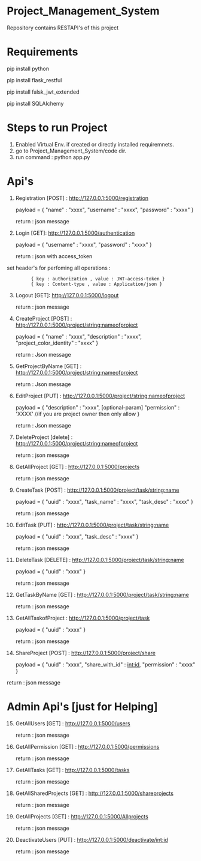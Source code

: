 # Project_Management_System
Repository contains RESTAPI's of this project

# Requirements 
pip install python

pip install flask_restful

pip install falsk_jwt_extended

pip install SQLAlchemy


# Steps to run Project
1. Enabled Virtual Env. if created or directly installed requiremnets.
2. go to Project_Management_System/code dir.
3. run command : python app.py


# Api's

1. Registration [POST] : http://127.0.0.1:5000/registration
   
   payload = {
      "name" : "xxxx",
      "username" : "xxxx",
      "password" : "xxxx"
    }
   
   return : json message

2. Login [GET]: http://127.0.0.1:5000/authentication
   
   payload = {
      "username" : "xxxx",
      "password" : "xxxx"
    }
   
   return : json with access_token
   
set header's for perfoming all operations : 
             
             { key : authorization , value : JWT-access-token }
             { key : Content-type , value : Application/json }

3. Logout [GET]: http://127.0.0.1:5000/logout
   
   return : json message
  
4. CreateProject [POST] : http://127.0.0.1:5000/project/<string:nameofproject>

   payload = {
      "name" : "xxxx",
      "description" : "xxxx",
      "project_color_identity" : "xxxx"
    }
      
    return : Json message
    
5.  GetProjectByName [GET] : http://127.0.0.1:5000/project/<string:nameofproject>

    return : Json message

6.  EditProject [PUT] : http://127.0.0.1:5000/project/<string:nameofproject>            
    
    payload = {
        "description" : "xxxx",
        [optional-param] "permission" : 'XXXX'  //if you are project owner then only allow
    }
    
    return : Json message
    
7.  DeleteProject [delete] : http://127.0.0.1:5000/project/<string:nameofproject>

    return : json message
    
8. GetAllProject [GET] :  http://127.0.0.1:5000/projects
                 
   return : json message

9. CreateTask [POST] : http://127.0.0.1:5000/project/task/<string:name>
    
   payload = {
      "uuid" : "xxxx",
      "task_name" : "xxxx",
      "task_desc" : "xxxx"
  }
  
   return : json message

10. EditTask [PUT] : http://127.0.0.1:5000/project/task/<string:name>
    
    payload = {
      "uuid" : "xxxx",
      "task_desc" : "xxxx"
    }
    
    return : json message

11. DeleteTask [DELETE] :  http://127.0.0.1:5000/project/task/<string:name>
    
    payload = {
       "uuid" : "xxxx"
    }
    
    return : json message

12. GetTaskByName [GET] : http://127.0.0.1:5000/project/task/<string:name>
    
    return : json message
    
13. GetAllTaskofProject : http://127.0.0.1:5000/project/task

    payload = {
       "uuid" : "xxxx"
    }
    
    return : json message
    
14.  ShareProject [POST] :  http://127.0.0.1:5000/project/share

     payload = {
      "uuid" : "xxxx",
      "share_with_id" : <int:id>,
      "permission" : "xxxx"
    }
    
   return : json message
   
# Admin Api's [just for Helping]

15.  GetAllUsers [GET] :  http://127.0.0.1:5000/users
     
     return :  json message
     
16.  GetAllPermission [GET] : http://127.0.0.1:5000/permissions

      return : json message
      
17. GetAllTasks [GET] : http://127.0.0.1:5000/tasks
    
    return : json message
    
18. GetAllSharedProjects [GET] : http://127.0.0.1:5000/shareprojects
    
    return : json message
    
19. GetAllProjects [GET]  : http://127.0.0.1:5000/Allprojects
    
    return : json message
    
20.  DeactivateUsers [PUT] :  http://127.0.0.1:5000/deactivate/<int:id>

     return : json message
    
